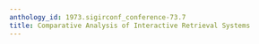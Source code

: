 ```yaml
---
anthology_id: 1973.sigirconf_conference-73.7
title: Comparative Analysis of Interactive Retrieval Systems
---
```

